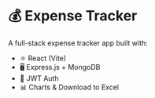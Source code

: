 # 💰 Expense Tracker

A full-stack expense tracker app built with:

- ⚛️ React (Vite)
- 🖥 Express.js + MongoDB
- 🪪 JWT Auth
- 📊 Charts & Download to Excel
